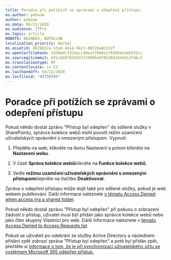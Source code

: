 ```yaml
---
title: Poradce při potížích se zprávami o odepření přístupu
ms.author: pebaum
author: pebaum
ms.date: 04/21/2020
ms.audience: ITPro
ms.topic: article
ROBOTS: NOINDEX, NOFOLLOW
localization_priority: Normal
ms.assetid: d678b57a-53ad-4414-9423-d8726a0c532f
ms.openlocfilehash: 1930edcfd14acc48ea77b66e2793654a3e6332cc
ms.sourcegitcommit: 631cbb5f03e5371f0995e976536d24e9d13746c3
ms.translationtype: MT
ms.contentlocale: cs-CZ
ms.lasthandoff: 04/22/2020
ms.locfileid: "43759793"
---
```

# <a name="troubleshoot-access-denied-messages"></a>Poradce při potížích se zprávami o odepření přístupu

Pokud někdo dostal zprávu "Přístup byl odepřen" do sdílené složky v SharePointu, správce kolekce webů mohl povolit režim uzamčení uživatelských oprávnění s omezeným přístupem. Vypnutí: 
  
1. Přejděte na web, klikněte na ikonu Nastavení a potom klikněte na **Nastavení webu**.
    
2. V části **Správa kolekce webů**klikněte na **Funkce kolekce webů**.
    
3. Vedle **režimu uzamčení uživatelských oprávnění s omezeným přístupem**klepněte na tlačítko **Deaktivovat**.
    
Zpráva o odepření přístupu může dojít také pro sdílené složky, pokud je web webem publikování. Další informace naleznete [v tématu Access Denied when access ing a shared folder](https://go.microsoft.com/fwlink/?linkid=2004317).
  
Pokud někdo dostal zprávu "Přístup byl odepřen" při pokusu o zobrazení žádostí o přístup, uživatel musí být přidán jako správce kolekce webů nebo jako člen skupiny Vlastníci pro web. Další informace naleznete v [tématu Access Denied to Access Requests list](https://go.microsoft.com/fwlink/?linkid=2004220).
  
Pokud se uživateli po odebrání ze služby Active Directory a následném přidání zpět zobrazí zpráva "Přístup byl odepřen" a poté byl přidán zpět, přečtěte si [informace o tom, že je při synchronizaci uživatelského účtu se systémem Microsoft 365 odepřen přístup.](https://go.microsoft.com/fwlink/?linkid=2004318)
  

